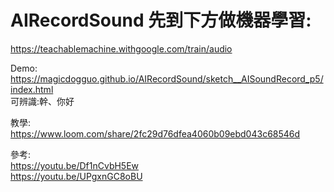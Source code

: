 # AIRecordSound 先到下方做機器學習:  
https://teachablemachine.withgoogle.com/train/audio  

Demo:  
https://magicdogguo.github.io/AIRecordSound/sketch__AISoundRecord_p5/index.html  
可辨識:幹、你好  

教學:  
https://www.loom.com/share/2fc29d76dfea4060b09ebd043c68546d  

參考:  
https://youtu.be/Df1nCvbH5Ew  
https://youtu.be/UPgxnGC8oBU  
